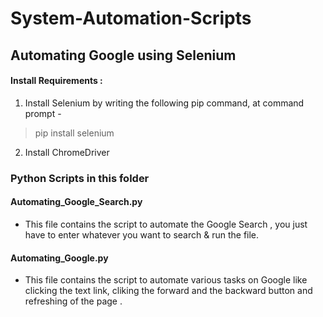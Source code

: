 # System-Automation-Scripts
## Automating Google using Selenium

#### Install Requirements : 
1. Install Selenium by writing the following pip command, at command prompt - 
> pip install selenium

2. Install ChromeDriver

### Python Scripts in this folder

#### Automating_Google_Search.py 
- This file contains the script to automate the Google Search , you just have to enter whatever you want to search & run the file.

#### Automating_Google.py 
- This file contains the script to automate various tasks on Google like clicking the text link, cliking the forward and the backward button and refreshing of the page .